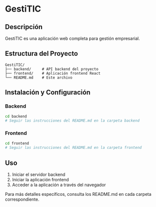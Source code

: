 # GestiTIC

## Descripción
GestiTIC es una aplicación web completa para gestión empresarial.

## Estructura del Proyecto

```
GestiTIC/
├── backend/     # API backend del proyecto
├── frontend/    # Aplicación frontend React
└── README.md    # Este archivo
```

## Instalación y Configuración

### Backend
```bash
cd backend
# Seguir las instrucciones del README.md en la carpeta backend
```

### Frontend
```bash
cd frontend
# Seguir las instrucciones del README.md en la carpeta frontend
```

## Uso

1. Iniciar el servidor backend
2. Iniciar la aplicación frontend
3. Acceder a la aplicación a través del navegador

Para más detalles específicos, consulta los README.md en cada carpeta correspondiente. 